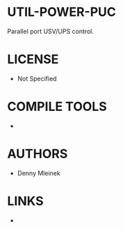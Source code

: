 UTIL-POWER-PUC
==============

Parallel port USV/UPS control.

LICENSE
===============
* Not Specified

COMPILE TOOLS
===============
* 

AUTHORS
===============
* Denny Mleinek

LINKS
===============
* 
